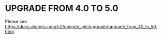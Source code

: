 # UPGRADE FROM 4.0 TO 5.0

Please see https://docs.akeneo.com/5.0/migrate_pim/upgrade/upgrade_from_40_to_50.html.

